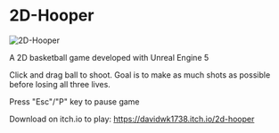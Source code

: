 # 2D-Hooper
<img src="https://github.com/Davidwk123/2D-Hooper/assets/74224822/49d1c3cb-70f9-44c4-912d-a310f141198a" alt="2D-Hooper">

A 2D basketball game developed with Unreal Engine 5

Click and drag ball to shoot. Goal is to make as much shots as possible before losing all three lives.

Press "Esc"/"P" key to pause game

Download on itch.io to play: https://davidwk1738.itch.io/2d-hooper
